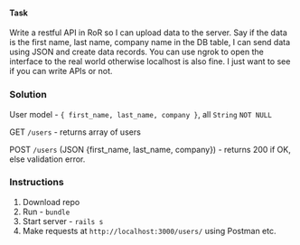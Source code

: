 #### Task
Write a restful API in RoR so I can upload data to the server. Say if the data is the first name, last name, company name in the DB table, I can send data using JSON and create data records. You can use ngrok to open the interface to the real world otherwise localhost is also fine. I just want to see if you can write APIs or not.

### Solution
User model - `{ first_name, last_name, company }`, all `String` `NOT NULL`

GET `/users` - returns array of users

POST `/users` (JSON {first_name, last_name, company}) - returns 200 if OK, else validation error.

### Instructions
1. Download repo
2. Run - `bundle`
3. Start server - `rails s`
4. Make requests at `http://localhost:3000/users/` using Postman etc.

